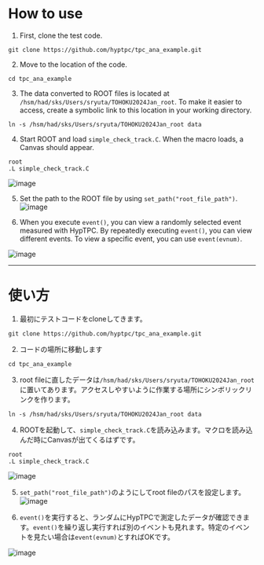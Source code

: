 # How to use

1. First, clone the test code.
```
git clone https://github.com/hyptpc/tpc_ana_example.git
```

2. Move to the location of the code.
```
cd tpc_ana_example
```

3. The data converted to ROOT files is located at `/hsm/had/sks/Users/sryuta/TOHOKU2024Jan_root`. To make it easier to access, create a symbolic link to this location in your working directory.
```
ln -s /hsm/had/sks/Users/sryuta/TOHOKU2024Jan_root data
```

4. Start ROOT and load `simple_check_track.C`. When the macro loads, a Canvas should appear.
```
root
.L simple_check_track.C
```

![image](https://github.com/user-attachments/assets/48e50d32-e6ea-4585-907f-c238de3cb1e4)

5. Set the path to the ROOT file by using `set_path("root_file_path")`.
![image](https://github.com/user-attachments/assets/45b5751a-c4fc-4416-a75b-80b249d6c5c0)

6. When you execute `event()`, you can view a randomly selected event measured with HypTPC. By repeatedly executing `event()`, you can view different events. To view a specific event, you can use `event(evnum)`.

![image](https://github.com/user-attachments/assets/564fd6b3-1258-478d-9a60-0acd5dc03b14)

---

# 使い方

1. 最初にテストコードをcloneしてきます。
```
git clone https://github.com/hyptpc/tpc_ana_example.git
```

2. コードの場所に移動します
```
cd tpc_ana_example
```

3. root fileに直したデータは`/hsm/had/sks/Users/sryuta/TOHOKU2024Jan_root`に置いてあります。アクセスしやすいように作業する場所にシンボリックリンクを作ります。
```
ln -s /hsm/had/sks/Users/sryuta/TOHOKU2024Jan_root data
```

4. ROOTを起動して、`simple_check_track.C`を読み込みます。マクロを読み込んだ時にCanvasが出てくるはずです。
```
root
.L simple_check_track.C
```

![image](https://github.com/user-attachments/assets/48e50d32-e6ea-4585-907f-c238de3cb1e4)

5. `set_path("root_file_path")`のようにしてroot fileのパスを設定します。
![image](https://github.com/user-attachments/assets/45b5751a-c4fc-4416-a75b-80b249d6c5c0)

6. `event()`を実行すると、ランダムにHypTPCで測定したデータが確認できます。`event()`を繰り返し実行すれば別のイベントも見れます。特定のイベントを見たい場合は`event(evnum)`とすればOKです。

![image](https://github.com/user-attachments/assets/564fd6b3-1258-478d-9a60-0acd5dc03b14)
